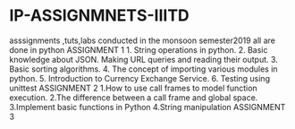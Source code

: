 # IP-ASSIGNMNETS-IIITD
asssignments ,tuts,labs conducted in the monsoon semester2019
all are done in python
ASSIGNMENT 1
	1. String operations in python. 
	2. Basic knowledge about JSON. Making URL queries and reading their output. 
	3. Basic sorting algorithms. 
	4. The concept of importing various modules in python. 
	5. Introduction to Currency Exchange Service. 
	6. Testing using unittest 
ASSIGNMENT 2
	1.How to use call frames to model function execution. 
	2.The difference between a call frame and global space. 
	3.Implement basic functions in Python 
	4.String manipulation
ASSIGNMENT 3

  
